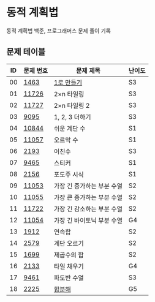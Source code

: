 # 동적 계획법 <Dynamic Programming>
동적 계획법 백준, 프로그래머스 문제 풀이 기록
## 문제 테이블
| ID | 문제 번호                                          | 문제 제목                                                                                                | 난이도 |
|----|------------------------------------------------|------------------------------------------------------------------------------------------------------|-----|
| 00 | [1463](https://www.acmicpc.net/problem/1463)   | [1로 만들기](https://github.com/MillPRE/Baekjoon-Algorithm/blob/master/dynamic_programming/1463/main.py) | S3  |
| 01 | [11726](https://www.acmicpc.net/problem/11726) | 2×n 타일링                                                                                              | S3  |
| 02 | [11727](https://www.acmicpc.net/problem/11727) | 2×n 타일링 2                                                                                            | S3  |
| 03 | [9095](https://www.acmicpc.net/problem/9095)   | 1, 2, 3 더하기                                                                                          | S3  |
| 04 | [10844](https://www.acmicpc.net/problem/10844) | 쉬운 계단 수                                                                                              | S1  |
| 05 | [11057](https://www.acmicpc.net/problem/11057) | 오르막 수                                                                                                | S1  |
| 06 | [2193](https://www.acmicpc.net/problem/2193)   | 이친수                                                                                                  | S3  |
| 07 | [9465](https://www.acmicpc.net/problem/9465)   | 스티커                                                                                                  | S1  |
| 08 | [2156](https://www.acmicpc.net/problem/2156)   | 포도주 시식                                                                                               | S1  |
| 09 | [11053](https://www.acmicpc.net/problem/11053) | 가장 긴 증가하는 부분 수열                                                                                      | S2  |
| 10 | [11055](https://www.acmicpc.net/problem/11055) | 가장 큰 증가하는 부분 수열                                                                                      | S2  |
| 11 | [11722](https://www.acmicpc.net/problem/11722) | 가장 긴 감소하는 부분 수열                                                                                      | S2  |
| 12 | [11054](https://www.acmicpc.net/problem/11054) | 가장 긴 바이토닉 부분 수열                                                                                      | G4  |
| 13 | [1912](https://www.acmicpc.net/problem/1912)   | 연속합                                                                                                  | S2  |
| 14 | [2579](https://www.acmicpc.net/problem/2579)   | 계단 오르기                                                                                               | S2  |
| 15 | [1699](https://www.acmicpc.net/problem/1699)   | 제곱수의 합                                                                                               | S2  |
| 16 | [2133](https://www.acmicpc.net/problem/2133)   | 타일 채우기                                                                                               | G4  |
| 17 | [9461](https://www.acmicpc.net/problem/9461)   | 파도반 수열                                                                                               | S3  |
| 18 | [2225](https://www.acmicpc.net/problem/2225)   | [합분해](https://github.com/MillPRE/Baekjoon-Algorithm/blob/master/dynamic_programming/9461/main.py)    | G5  |